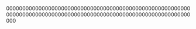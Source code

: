 
000000000000000000000000000000000000000000000000000000000000000000000000000000000000000000000000000000000000000000000






















